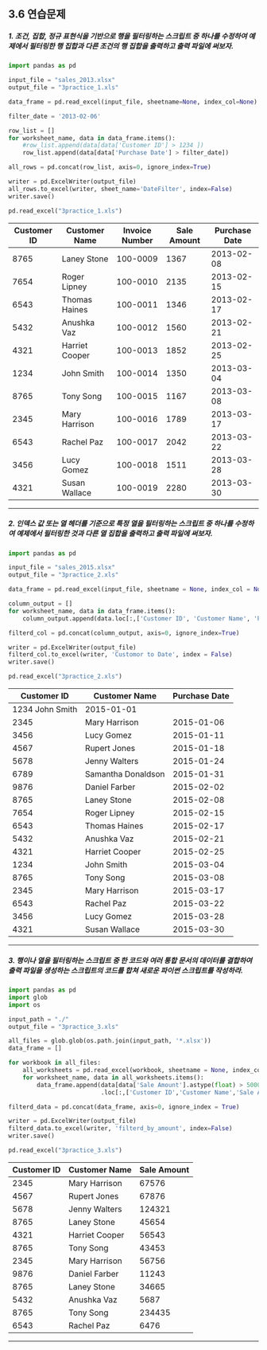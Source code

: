 ## 3.6 연습문제
##### 1. 조건, 집합, 정규 표현식을 기반으로 행을 필터링하는 스크립트 중 하나를 수정하여 예제에서 필터링한 행 집합과 다른 조건의 행 집합을 출력하고 출력 파일에 써보자.
```python
import pandas as pd

input_file = "sales_2013.xlsx"
output_file = "3practice_1.xls"

data_frame = pd.read_excel(input_file, sheetname=None, index_col=None)

filter_date = '2013-02-06'

row_list = []
for worksheet_name, data in data_frame.items():
    #row_list.append(data[data['Customer ID'] > 1234 ])
    row_list.append(data[data['Purchase Date'] > filter_date])

all_rows = pd.concat(row_list, axis=0, ignore_index=True)

writer = pd.ExcelWriter(output_file)
all_rows.to_excel(writer, sheet_name='DateFilter', index=False)
writer.save()

pd.read_excel("3practice_1.xls")
```
 | Customer ID | Customer Name | Invoice Number | Sale Amount | Purchase Date |
 | --- | --- | --- | --- | --- |
 | 8765 | Laney Stone | 100-0009 | 1367 | 2013-02-08 |
 | 7654 | Roger Lipney | 100-0010 | 2135 | 2013-02-15 |
 | 6543 | Thomas Haines | 100-0011 | 1346 | 2013-02-17 |
 | 5432 | Anushka Vaz | 100-0012 | 1560 | 2013-02-21 |
 | 4321 | Harriet Cooper | 100-0013 | 1852 | 2013-02-25 |
 | 1234 | John Smith | 100-0014 | 1350 | 2013-03-04 |
 | 8765 | Tony Song | 100-0015 | 1167 | 2013-03-08 |
 | 2345 | Mary Harrison | 100-0016 | 1789 | 2013-03-17 |
 | 6543 | Rachel Paz | 100-0017 | 2042 | 2013-03-22 |
 | 3456 | Lucy Gomez | 100-0018 | 1511 | 2013-03-28 |
 | 4321 | Susan Wallace | 100-0019 | 2280 | 2013-03-30 |

***

##### 2. 인덱스 값 또는 열 헤더를 기준으로 특정 열을 필터링하는 스크립트 중 하나를 수정하여 예제에서 필터링한 것과 다른 열 집합을 출력하고 출력 파일에 써보자.
```python
import pandas as pd

input_file = "sales_2015.xlsx"
output_file = "3practice_2.xls"

data_frame = pd.read_excel(input_file, sheetname = None, index_col = None)

column_output = []
for worksheet_name, data in data_frame.items():
    column_output.append(data.loc[:,['Customer ID', 'Customer Name', 'Purchase Date']])

filterd_col = pd.concat(column_output, axis=0, ignore_index=True)

writer = pd.ExcelWriter(output_file)
filterd_col.to_excel(writer, 'Customor to Date', index = False)
writer.save()

pd.read_excel("3practice_2.xls")
```
 | Customer ID	| Customer Name	| Purchase Date |
 | --- | --- | --- |
 | 1234  John Smith | 2015-01-01|
 | 2345 | Mary Harrison | 2015-01-06|
 | 3456 | Lucy Gomez | 2015-01-11|
 | 4567 | Rupert Jones | 2015-01-18|
 | 5678 | Jenny Walters | 2015-01-24|
 | 6789 | Samantha Donaldson | 2015-01-31|
 | 9876 | Daniel Farber | 2015-02-02|
 | 8765 | Laney Stone | 2015-02-08|
 | 7654 | Roger Lipney | 2015-02-15|
 | 6543 | Thomas Haines | 2015-02-17|
 | 5432 | Anushka Vaz | 2015-02-21|
 | 4321 | Harriet Cooper | 2015-02-25|
 | 1234 | John Smith | 2015-03-04|
 | 8765 | Tony Song | 2015-03-08|
 | 2345 | Mary Harrison | 2015-03-17|
 | 6543 | Rachel Paz | 2015-03-22|
 | 3456 | Lucy Gomez | 2015-03-28|
 | 4321 | Susan Wallace | 2015-03-30|

***

##### 3. 행이나 열을 필터링하는 스크립트 중 한 코드와 여러 통합 문서의 데이터를 결합하여 출력 파일을 생성하는 스크립트의 코드를 합쳐 새로운 파이썬 스크립트를 작성하라.
```python
import pandas as pd
import glob
import os

input_path = "./"
output_file = "3practice_3.xls"

all_files = glob.glob(os.path.join(input_path, '*.xlsx'))
data_frame = []

for workbook in all_files:
    all_worksheets = pd.read_excel(workbook, sheetname = None, index_col = None)
    for worksheet_name, data in all_worksheets.items():
        data_frame.append(data[data['Sale Amount'].astype(float) > 5000.0]\
                          .loc[:,['Customer ID','Customer Name','Sale Amount']])

filterd_data = pd.concat(data_frame, axis=0, ignore_index = True)

writer = pd.ExcelWriter(output_file)
filterd_data.to_excel(writer, 'filterd_by_amount', index=False)
writer.save()

pd.read_excel("3practice_3.xls")
```
| Customer ID | Customer Name | Sale Amount |
| --- | --- | --- |
| 2345	| Mary Harrison	| 67576 |
| 4567	| Rupert Jones	| 67876 |
| 5678	| Jenny Walters	| 124321 |
| 8765	| Laney Stone	| 45654 |
| 4321	| Harriet Cooper | 56543 |
| 8765	| Tony Song	| 43453 |
| 2345	| Mary Harrison	| 56756 |
| 9876	| Daniel Farber	| 11243 |
| 8765	| Laney Stone	| 34665 |
| 5432	| Anushka Vaz	| 5687 |
| 8765	| Tony Song	| 234435 |
| 6543	| Rachel Paz	| 6476 |

***
